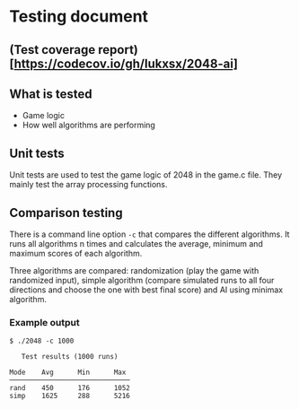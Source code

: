 # Testing document
## (Test coverage report)[https://codecov.io/gh/lukxsx/2048-ai]

## What is tested
- Game logic
- How well algorithms are performing

## Unit tests
Unit tests are used to test the game logic of 2048 in the game.c file. They
mainly test the array processing functions.

## Comparison testing
There is a command line option ```-c``` that compares the different algorithms.
It runs all algorithms n times and calculates the average, minimum and
maximum scores of each algorithm.

Three algorithms are compared: randomization
(play the game with randomized input), simple algorithm (compare simulated runs
to all four directions and choose the one with best final score) and AI using
minimax algorithm.

### Example output

```
$ ./2048 -c 1000

   Test results (1000 runs)

Mode    Avg      Min      Max
──────────────────────────────
rand    450      176      1052 
simp    1625     288      5216
```
